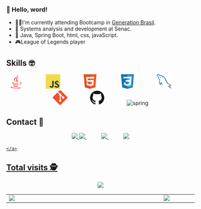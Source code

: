 ### 👋 Hello, word!

- 👨‍💻I'm currently attending Bootcamp in [Generation Brasil](https://brazil.generation.org/).
- 🌱 Systems analysis and development at Senac.
- 💙 Java, Spring Boot, html, css, javaScript.
- :video_game:League of Legends player


## Skills :nerd_face:
<p align="center">
    <img height="40" src="https://raw.githubusercontent.com/devicons/devicon/master/icons/java/java-plain.svg">
    &nbsp;&nbsp;&nbsp;&nbsp;&nbsp;&nbsp;&nbsp;&nbsp;&nbsp;&nbsp;&nbsp;&nbsp;&nbsp;
    <img height="40" src="https://raw.githubusercontent.com/devicons/devicon/master/icons/javascript/javascript-original.svg">
    &nbsp;&nbsp;&nbsp;&nbsp;&nbsp;&nbsp;&nbsp;&nbsp;&nbsp;&nbsp;&nbsp;&nbsp;&nbsp;
    <img height="40" src="https://raw.githubusercontent.com/devicons/devicon/master/icons/html5/html5-original.svg">
    &nbsp;&nbsp;&nbsp;&nbsp;&nbsp;&nbsp;&nbsp;&nbsp;&nbsp;&nbsp;&nbsp;&nbsp;&nbsp;
    <img height="40" src="https://raw.githubusercontent.com/devicons/devicon/master/icons/css3/css3-original.svg">
    &nbsp;&nbsp;&nbsp;&nbsp;&nbsp;&nbsp;&nbsp;&nbsp;&nbsp;&nbsp;&nbsp;&nbsp;&nbsp;
    <img height="40" src="https://raw.githubusercontent.com/devicons/devicon/master/icons/mysql/mysql-original.svg">
     &nbsp;&nbsp;&nbsp;&nbsp;&nbsp;&nbsp;&nbsp;&nbsp;&nbsp;&nbsp;&nbsp;&nbsp;&nbsp;
    <img height="40" src="https://raw.githubusercontent.com/devicons/devicon/master/icons/git/git-original.svg">
    &nbsp;&nbsp;&nbsp;&nbsp;&nbsp;&nbsp;&nbsp;&nbsp;&nbsp;&nbsp;&nbsp;&nbsp;&nbsp;
    <img height="40" src="https://raw.githubusercontent.com/devicons/devicon/master/icons/github/github-original.svg">
    &nbsp;&nbsp;&nbsp;&nbsp;&nbsp;&nbsp;&nbsp;&nbsp;&nbsp;&nbsp;&nbsp;&nbsp;&nbsp;
   <img height="40" src="https://www.vectorlogo.zone/logos/springio/springio-icon.svg" alt="spring" >
    
   
</p>

## Contact :iphone:

<p align="center">
         <a href="https://www.instagram.com/well_ffb/">
        <img  src="https://img.shields.io/badge/-Instagram-C13584?style=flat&labelColor=C13584&logo=instagram&logoColor=white&link=https://www.instagram.com/well_ffb/">
    </a>
        <a href="https://github.com/WellingtonSB">
        <img  src="https://img.shields.io/badge/github-%23100000.svg?&style=for-the-badge&logo=github&logoColor=white&link=mailto:https://github.com/WellingtonSB">
    </a>
    &nbsp;&nbsp;&nbsp;&nbsp;&nbsp;&nbsp;&nbsp;&nbsp;&nbsp;
    <a href="mailto:wellingtonsouza2504@gmail.com">
        <img src="https://img.shields.io/badge/gmail-D14836?&style=for-the-badge&logo=gmail&logoColor=white&link=mailto:wellingtonsouza2504@gmail.com">
    </a>
    &nbsp;&nbsp;&nbsp;&nbsp;&nbsp;&nbsp;&nbsp;&nbsp;&nbsp;
    <a href="https://www.linkedin.com/in/wellington-bezerra-005139165/">
        <img src="https://img.shields.io/badge/linkedin-%230077B5.svg?&style=for-the-badge&logo=linkedin&logoColor=white&link=mailto:https://www.linkedin.com/in/wellington-bezerra-005139165/">
        
    </a>
</p>



<p align="center"> 

 ## Total visits :detective: <br>
 <p align="center"> 
   <img alingn="center" src="https://profile-counter.glitch.me/WellingtonSB/count.svg" />
 </p>

</p>

  
  
<center>
  <table>
    <tr>
        <td><img width="400px" align="left" src="https://github-readme-stats.vercel.app/api?username=wellingtonsb&theme=buefy""" /></td>
        <td><img width="495px" align="left" src="https://github-readme-stats.vercel.app/api/top-langs/?username=wellingtonsb&hide=html&layout=compact&theme=buefy"/></td>
    </tr>   
  </table>
</center>  
